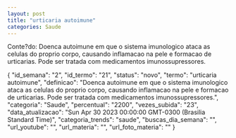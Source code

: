 ```yaml
---
layout: post
title: "urticaria autoimune"
categories: Saude
---
```

Conte?do: Doenca autoimune em que o sistema imunologico ataca as celulas do proprio corpo, causando inflamacao na pele e formacao de urticarias. Pode ser tratada com medicamentos imunossupressores.

{
  "id_semana": "2",
  "id_termo": "21",
  "status": "novo",
  "termo": "urticaria autoimune",
  "definicao": "Doenca autoimune em que o sistema imunologico ataca as celulas do proprio corpo, causando inflamacao na pele e formacao de urticarias. Pode ser tratada com medicamentos imunossupressores.",
  "categoria": "Saude",
  "percentual": "2200",
  "vezes_subida": "23",
  "data_atualizacao": "Sun Apr 30 2023 00:00:00 GMT-0300 (Brasilia Standard Time)",
  "categoria_trends": "saude",
  "buscas_dia_semana": "",
  "url_youtube": "",
  "url_materia": "",
  "url_foto_materia": ""
}